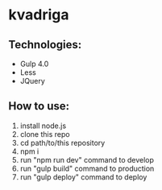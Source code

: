 # kvadriga

## Technologies:
* Gulp 4.0
* Less
* JQuery

## How to use:
1. install node.js
2. clone this repo
3. cd path/to/this repository
5. npm i
6. run "npm run dev" command to develop
7. run "gulp build" command to production
8. run "gulp deploy" command to deploy